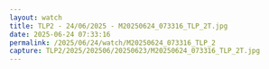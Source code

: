 ```yaml
---
layout: watch
title: TLP2 - 24/06/2025 - M20250624_073316_TLP_2T.jpg
date: 2025-06-24 07:33:16
permalink: /2025/06/24/watch/M20250624_073316_TLP_2
capture: TLP2/2025/202506/20250623/M20250624_073316_TLP_2T.jpg
---
```

